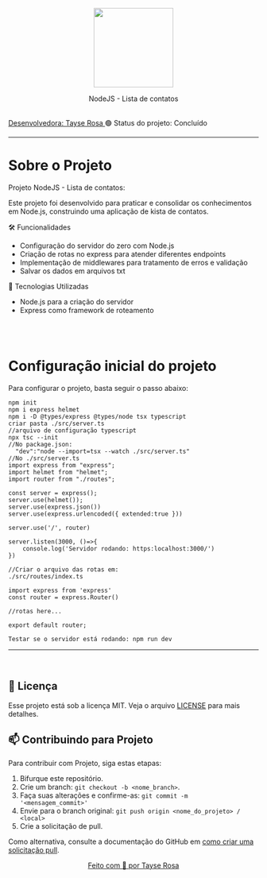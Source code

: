 <p align="center">
  <img src="https://brandslogos.com/wp-content/uploads/images/large/nodejs-logo.png" width="160">
</p>
<p align="center">
 NodeJS - Lista de contatos
</p>

<br>
<a href="https://www.tayserosa.com">
Desenvolvedora: Tayse Rosa
</a>
🟢 Status do projeto: Concluído

---

<h1>Sobre o Projeto</h1>
<p>Projeto NodeJS - Lista de contatos:</p>
<p>Este projeto foi desenvolvido para praticar e consolidar os conhecimentos em Node.js, construindo uma aplicação de kista de contatos.</p>


<p>🛠️ Funcionalidades</p>

<ul>
    <li>Configuração do servidor do zero com Node.js</li>
    <li>Criação de rotas no express para atender diferentes endpoints</li>
    <li>Implementação de middlewares para tratamento de erros e validação</li>
    <li>Salvar os dados em arquivos txt</li>    
</ul>

<p>🚀 Tecnologias Utilizadas </p>
<ul>
    <li>Node.js para a criação do servidor</li>
    <li>Express como framework de roteamento</li>
</ul>
<br>

<br>
<h1>Configuração inicial do projeto</h1>
<p>Para configurar o projeto, basta seguir o passo abaixo:</p>

```
npm init
npm i express helmet
npm i -D @types/express @types/node tsx typescript
criar pasta ./src/server.ts
//arquivo de configuração typescript
npx tsc --init 
//No package.json:
  "dev":"node --import=tsx --watch ./src/server.ts"
//No ./src/server.ts
import express from "express";
import helmet from "helmet";
import router from "./routes";

const server = express();
server.use(helmet());
server.use(express.json())
server.use(express.urlencoded({ extended:true }))

server.use('/', router)

server.listen(3000, ()=>{
    console.log('Servidor rodando: https:localhost:3000/')
})

//Criar o arquivo das rotas em:
./src/routes/index.ts

import express from 'express'
const router = express.Router()

//rotas here...

export default router;

Testar se o servidor está rodando: npm run dev
```
---
<br>

## :memo: Licença
Esse projeto está sob a licença MIT. Veja o arquivo [LICENSE](LICENSE.md) para mais detalhes.


## 📫 Contribuindo para Projeto

Para contribuir com Projeto, siga estas etapas:

1. Bifurque este repositório.
2. Crie um branch: `git checkout -b <nome_branch>`.
3. Faça suas alterações e confirme-as: `git commit -m '<mensagem_commit>'`
4. Envie para o branch original: `git push origin <nome_do_projeto> / <local>`
5. Crie a solicitação de pull.

Como alternativa, consulte a documentação do GitHub em [como criar uma solicitação pull](https://help.github.com/en/github/collaborating-with-issues-and-pull-requests/creating-a-pull-request).


<a href="https://www.tayserosa.com">
<p align="center">Feito com 💜 por Tayse Rosa</p>
</a>